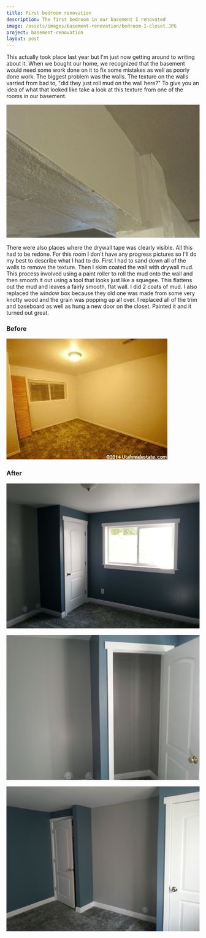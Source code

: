 ```yaml
---
title: First bedroom renovation
description: The first bedroom in our basement I renovated
image: /assets/images/basement-renovation/bedroom-1-closet.JPG
project: basement-renovation
layout: post
---
```


This actually took place last year but I'm just now getting around to writing about it. When we bought our home, we recognized that the basement would need some work done on it to fix some mistakes as well as poorly done work. The biggest problem was the walls. The texture on the walls varried from bad to, "did they just roll mud on the wall here?" To give you an idea of what that looked like take a look at this texture from one of the rooms in our basement.

![Very bumpy texture on ceiling of basement](/assets/images/basement-renovation/texture.JPG)

There were also places where the drywall tape was clearly visible. All this had to be redone. For this room I don't have any progress pictures so I'll do my best to describe what I had to do. First I had to sand down all of the walls to remove the texture. Then I skim coated the wall with drywall mud. This process involved using a paint roller to roll the mud onto the wall and then smooth it out using a tool that looks just like a squegee. This flattens out the mud and leaves a fairly smooth, flat wall. I did 2 coats of mud. I also replaced the window box because they old one was made from some very knotty wood and the grain was popping up all over. I replaced all of the trim and baseboard as well as hung a new door on the closet. Painted it and it turned out great.

### Before
![What the bedroom looked like originally](/assets/images/basement-renovation/bedroom-1-original.jpg)


### After
![The bedroom with the window and closet in view](/assets/images/basement-renovation/bedroom-1-closet.JPG)

![The bedroom with the closet door open](/assets/images/basement-renovation/bedroom-1-closet-open.JPG)

![The bedroom with the closet door and closet in view](/assets/images/basement-renovation/bedroom-1-doors.JPG)